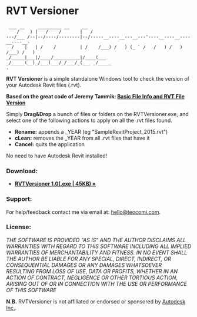RVT Versioner
============
```
 ___ __     _________ __     __                                             
    /    ) |   /    /       |   /                                             
---/___ /--|--/----/--------|--/-----__----__---__---'----__----__----__----__-
  /    |   | /    /         | /    /___) /   ) (_ ` /   /   ) /   ) /___) /   )
_/_____|___|/____/__________|/____(___ _/_____(__)_/___(___/_/___/_(___ _/_____
. 
```

<strong>RVT Versioner</strong> is a simple standalone Windows tool to check the version of your Autodesk Revit files (.rvt). 

**Based on the great code of Jeremy Tammik: [Basic File Info and RVT File Version](http://thebuildingcoder.typepad.com/blog/2013/01/basic-file-info-and-rvt-file-version.html)**


Simply <strong>Drag&Drop</strong> a bunch of files or folders on the RVTVersioner.exe, and select one of the following actions to apply on all the .rvt files found.

* <strong>Rename:</strong> appends a _YEAR (eg "SampleRevitProject_2015.rvt")
* <strong>cLean:</strong>  removes the _YEAR from all .rvt files that have it
* <strong>Cancel:</strong> quits the application

No need to have Autodesk Revit installed!

<h3 id="down">Download:</h3>
<ul>
	<li><strong><a href="http://matteocominetti.com/d/RVTVersioner.exe">RVTVersioner 1.0(.exe | 45KB) »</a></strong></li>
</ul>
<h3 id="support">Support:</h3>
For help/feedback contact me via email at: <a href="mailto:hello@teocomi.com">hello@teocomi.com</a>.

<h3 id="license">License:</h3>
<em>THE SOFTWARE IS PROVIDED "AS IS" AND THE AUTHOR DISCLAIMS ALL WARRANTIES WITH REGARD TO THIS SOFTWARE INCLUDING ALL IMPLIED WARRANTIES OF MERCHANTABILITY AND FITNESS. IN NO EVENT SHALL THE AUTHOR BE LIABLE FOR ANY SPECIAL, DIRECT, INDIRECT, OR CONSEQUENTIAL DAMAGES OR ANY DAMAGES WHATSOEVER RESULTING FROM LOSS OF USE, DATA OR PROFITS, WHETHER IN AN ACTION OF CONTRACT, NEGLIGENCE OR OTHER TORTIOUS ACTION, ARISING OUT OF OR IN CONNECTION WITH THE USE OR PERFORMANCE OF THIS SOFTWARE</em>

<strong>N.B.</strong> RVTVersioner is not affiliated or endorsed or sponsored by <a href="http://www.autodesk.com/">Autodesk Inc.</a>.
